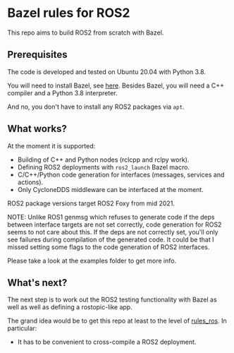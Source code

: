 # Bazel rules for ROS2

This repo aims to build ROS2 from scratch with Bazel.

## Prerequisites

The code is developed and tested on Ubuntu 20.04 with Python 3.8.

You will need to install Bazel, see [here](https://docs.bazel.build/versions/master/install.html).
Besides Bazel, you will need a C++ compiler and a Python 3.8 interpreter.

And no, you don't have to install any ROS2 packages via `apt`.

## What works?

At the moment it is supported:

- Building of C++ and Python nodes (rclcpp and rclpy work).
- Defining ROS2 deployments with `ros2_launch` Bazel macro.
- C/C++/Python code generation for interfaces (messages, services and actions).
- Only CycloneDDS middleware can be interfaced at the moment.

ROS2 package versions target ROS2 Foxy from mid 2021.

NOTE: Unlike ROS1 genmsg which refuses to generate code if the deps between
interface targets are not set correctly, code generation for ROS2 seems to not
care about this. If the deps are not correctly set, you'll only see failures
during compilation of the generated code. It could be that I missed setting some
flags to the code generation of ROS2 interfaces.

Please take a look at the examples folder to get more info.

## What's next?

The next step is to work out the ROS2 testing functionality with Bazel as well
as well as defining a rostopic-like app.

The grand idea would be to get this repo at least to the level of
[rules_ros](https://github.com/mvukov/rules_ros). In particular:
- It has to be convenient to cross-compile a ROS2 deployment.
